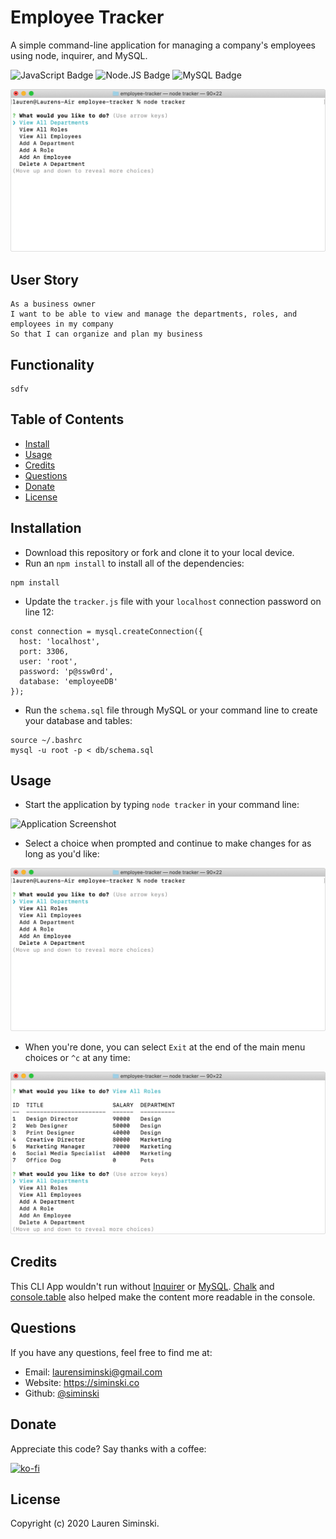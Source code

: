 # Employee Tracker
A simple command-line application for managing a company's employees using node, inquirer, and MySQL.

![JavaScript Badge](https://img.shields.io/badge/-JavaScript-539436) ![Node.JS Badge](https://img.shields.io/badge/-Node.JS-CF1848) ![MySQL Badge](https://img.shields.io/badge/-MySQL-61489C)  

![Application Screenshot](img/usage.gif)


## User Story
```
As a business owner
I want to be able to view and manage the departments, roles, and employees in my company
So that I can organize and plan my business
```


## Functionality
```
sdfv
```


## Table of Contents 
* [Install](#installation)
* [Usage](#usage)  
* [Credits](#credits)
* [Questions](#questions) 
* [Donate](#donate)
* [License](#license) 


## Installation
* Download this repository or fork and clone it to your local device.
* Run an `npm install` to install all of the dependencies:
```
npm install
```
* Update the `tracker.js` file with your `localhost` connection password on line 12:
```
const connection = mysql.createConnection({
  host: 'localhost',
  port: 3306,
  user: 'root',
  password: 'p@ssw0rd',
  database: 'employeeDB'
});
```
* Run the `schema.sql` file through MySQL or your command line to create your database and tables:
```
source ~/.bashrc
mysql -u root -p < db/schema.sql
```


## Usage 
* Start the application by typing `node tracker` in your command line:

![Application Screenshot](img/start.gif) 

* Select a choice when prompted and continue to make changes for as long as you'd like:

![Application Screenshot](img/usage.gif) 

* When you're done, you can select `Exit` at the end of the main menu choices or `^c` at any time:

![Application Screenshot](img/exit.gif) 


## Credits
This CLI App wouldn't run without [Inquirer](https://www.npmjs.com/package/inquirer) or [MySQL](https://www.npmjs.com/package/mysql). [Chalk](https://www.npmjs.com/package/chalk) and [console.table](https://www.npmjs.com/package/console.table) also helped make the content more readable in the console. 


## Questions
If you have any questions, feel free to find me at:
* Email: laurensiminski@gmail.com
* Website: https://siminski.co
* Github: [@siminski](https://github.com/siminski)


## Donate
Appreciate this code? Say thanks with a coffee:

[![ko-fi](https://www.ko-fi.com/img/githubbutton_sm.svg)](https://ko-fi.com/W7W21YVJJ)


## License
Copyright (c) 2020 Lauren Siminski.